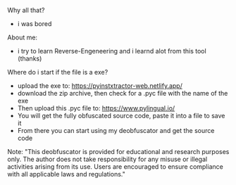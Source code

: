Why all that? 
- i was bored

About me: 
- i try to learn Reverse-Engeneering and i learnd alot from this tool (thanks)
  
Where do i start if the file is a exe? 
- upload the exe to: https://pyinstxtractor-web.netlify.app/
- download the zip archive, then check for a .pyc file with the name of the exe
- Then upload this .pyc file to: https://www.pylingual.io/
- You will get the fully obfuscated source code, paste it into a file to save it
- From there you can start using my deobfuscator and get the source code



Note: "This deobfuscator is provided for educational and research purposes only. The author does not take responsibility for any misuse or illegal activities arising from its use. Users are encouraged to ensure compliance with all applicable laws and regulations."
